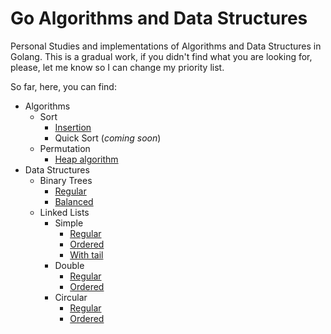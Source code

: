 # Go Algorithms and Data Structures
Personal Studies and implementations of Algorithms and Data Structures in Golang. This is a gradual work, if you didn't find what you are looking for, please, let me know so I can change my priority list.

So far, here, you can find:

* Algorithms
  * Sort
    * [Insertion](https://github.com/adilsonchacon/go-algorithms-data-structures/blob/main/algorithms/sort/insertion.go)
    * Quick Sort (_coming soon_)
  * Permutation
    * [Heap algorithm](https://github.com/adilsonchacon/go-algorithms-data-structures/blob/main/algorithms/permutation/heap-algorithm.go)
* Data Structures
  * Binary Trees
    * [Regular](https://github.com/adilsonchacon/go-algorithms-data-structures/tree/main/data-structures/binary-trees/regular/regular.go)
    * [Balanced](https://github.com/adilsonchacon/go-algorithms-data-structures/tree/main/data-structures/binary-trees/balanced/balanced.go)
  * Linked Lists
    * Simple
      * [Regular](https://github.com/adilsonchacon/go-algorithms-data-structures/blob/main/data-structures/linked-lists/simple/simple-regular.go)
      * [Ordered](https://github.com/adilsonchacon/go-algorithms-data-structures/blob/main/data-structures/linked-lists/simple/simple-ordered.go)
      * [With tail](https://github.com/adilsonchacon/go-algorithms-data-structures/blob/main/data-structures/linked-lists/simple/simple-with-tail.go)
    * Double
      * [Regular](https://github.com/adilsonchacon/go-algorithms-data-structures/blob/main/data-structures/linked-lists/double/double-regular.go)
      * [Ordered](https://github.com/adilsonchacon/go-algorithms-data-structures/blob/main/data-structures/linked-lists/double/double-ordered.go)
    * Circular
      * [Regular](https://github.com/adilsonchacon/go-algorithms-data-structures/blob/main/data-structures/linked-lists/circular/circular-regular.go)
      * [Ordered](https://github.com/adilsonchacon/go-algorithms-data-structures/blob/main/data-structures/linked-lists/circular/circular-ordered.go)
